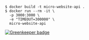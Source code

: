 ```
$ docker build -t micro-website-api .
$ docker run --rm -it \
  -p 3000:3000 \
  -e "TIMEOUT=300000" \
  micro-website-api
```


[![Greenkeeper badge](https://badges.greenkeeper.io/evenchange4/micro-website-api.svg)](https://greenkeeper.io/)